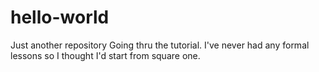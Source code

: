 # hello-world
Just another repository
Going thru the tutorial.  I've never had any formal lessons so I thought I'd start from square one.
